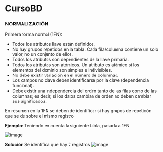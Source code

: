 # CursoBD

### NORMALIZACIÓN
Primera forma normal (1FN):
- Todos los atributos llave están definidos.
- No hay grupos repetidos en la tabla. Cada fila/columna contiene un solo valor, no un conjunto de ellos.
- Todos los atributos son dependientes de la llave primaria.
- Todos los atributos son atómicos. Un atributo es atómico si los elementos del dominio son simples e indivisibles.
- No debe existir variación en el número de columnas.
- Los campos no clave deben identificarse por la clave (dependencia funcional).
- Debe existir una independencia del orden tanto de las filas como de las columnas; es decir, si los datos cambian de orden no deben cambiar sus significados.

En resumen en la 1FN se deben de identificar si hay grupos de repeticón que se de sobre el mismo registro

**Ejemplo:**
Teniendo en cuenta la siguiente tabla, pasarla a 1FN

![image](https://user-images.githubusercontent.com/44008977/122305630-d8bf5480-cecc-11eb-94ab-37f7b7ead5eb.png)

**Solución**
Se identifica que hay 2 registros
![image](https://user-images.githubusercontent.com/44008977/122304685-3c488280-cecb-11eb-8e37-ec4fa56d96b9.png)

